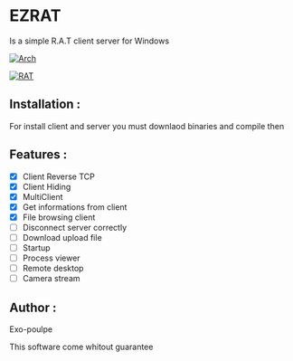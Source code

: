 # EZRAT

Is a simple R.A.T client server for Windows

[![Arch](https://img.shields.io/badge/-Arch%20:%20x86-red?&style=flat-square)](https://google.com)

[![RAT](https://img.shields.io/badge/-RAT-black?&style=flat-square)](https://google.com)

## Installation :
For install client and server you must downlaod binaries and compile then

## Features :
- [x] Client Reverse TCP
- [x] Client Hiding
- [x] MultiClient
- [x] Get informations from client
- [x] File browsing client
- [ ] Disconnect server correctly
- [ ] Download upload file
- [ ] Startup
- [ ] Process viewer
- [ ] Remote desktop
- [ ] Camera stream

## Author :
Exo-poulpe

This software come whitout guarantee